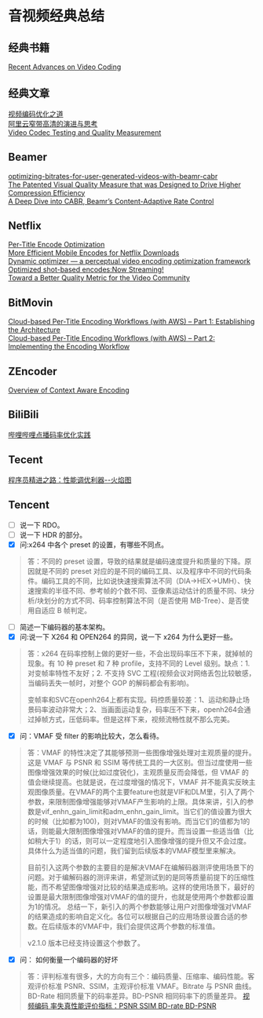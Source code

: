 # 音视频经典总结

## 经典书籍
[Recent Advances on Video Coding](https://www.intechopen.com/books/recent-advances-on-video-coding)

##  经典文章
[视频编码优化之道](https://cloud.tencent.com/developer/article/1167022)  
[阿里云窄带高清的演进与思考](https://zhuanlan.zhihu.com/p/366605123)  
[Video Codec Testing and Quality Measurement](https://tools.ietf.org/id/draft-ietf-netvc-testing-06.html)  

## Beamer
[optimizing-bitrates-for-user-generated-videos-with-beamr-cabr](https://blog.beamr.com/2020/07/12/optimizing-bitrates-for-user-generated-videos-with-beamr-cabr/)  
[The Patented Visual Quality Measure that was Designed to Drive Higher Compression Efficiency](https://blog.beamr.com/2019/09/11/visual-quality-measure/)  
[A Deep Dive into CABR, Beamr’s Content-Adaptive Rate Control](https://blog.beamr.com/2019/09/11/cabr-content-adaptive-rate-control/)

## Netflix
[Per-Title Encode Optimization](https://netflixtechblog.com/per-title-encode-optimization-7e99442b62a2)  
[More Efficient Mobile Encodes for Netflix Downloads](https://netflixtechblog.com/more-efficient-mobile-encodes-for-netflix-downloads-625d7b082909)  
[Dynamic optimizer — a perceptual video encoding optimization framework](https://netflixtechblog.com/dynamic-optimizer-a-perceptual-video-encoding-optimization-framework-e19f1e3a277f)  
[Optimized shot-based encodes:Now Streaming!](https://netflixtechblog.com/optimized-shot-based-encodes-now-streaming-4b9464204830)  
[Toward a Better Quality Metric for the Video Community](https://netflixtechblog.com/toward-a-better-quality-metric-for-the-video-community-7ed94e752a30)  

## BitMovin
[Cloud-based Per-Title Encoding Workflows (with AWS) – Part 1: Establishing the Architecture](https://bitmovin.com/cloud-based-per-title-encoding-aws-p1/)  
[Cloud-based Per-Title Encoding Workflows (with AWS) – Part 2: Implementing the Encoding Workflow](https://bitmovin.com/cloud-based-per-title-encoding-aws-p2/)  

## ZEncoder
[Overview of Context Aware Encoding](https://zencoder.support.brightcove.com/general-information/overview-context-aware-encoding.html)

## BiliBili
[哔哩哔哩点播码率优化实践](https://www.livevideostack.cn/news/bilibili-20200714/)

## Tecent
[程序员精进之路：性能调优利器--火焰图](https://www.jiqizhixin.com/articles/2020-06-16-3)

## Tencent
- [ ] 说一下 RDO。  
- [ ] 说一下 HDR 的部分。
- [x] 问:x264 中各个 preset 的设置，有哪些不同点。  
> 答：不同的 preset 设置，导致的结果就是编码速度提升和质量的下降。原因就是不同的 preset 对应的是不同的编码工具、以及程序中不同的代码条件。编码工具的不同，比如说快速搜索算法不同（DIA->HEX->UMH）、快速搜索的半径不同、参考帧的个数不同、亚像素运动估计的质量不同、块分析/块划分的方式不同、码率控制算法不同（是否使用 MB-Tree）、是否使用自适应 B 帧判定。
- [ ] 简述一下编码器的基本架构。  
- [x] 问:说一下 X264 和 OPEN264 的异同，说一下 x264 为什么更好一些。  
> 答：x264 在码率控制上做的更好一些，不会出现码率压不下来，就掉帧的现象。有 10 种 preset 和 7 种 profile，支持不同的 Level 级别。缺点：1. 对变帧率特性不友好；2. 不支持 SVC 工程(视频会议对网络丢包比较敏感，当编码丢失一帧时，对整个 GOP 的解码都会有影响)。
> 
> 变帧率和SVC在openh264上都有实现。码控质量较差：1、运动和静止场景码率波动非常大；2、当画面运动复杂，码率压不下来，openh264会通过掉帧方式，压低码率。但是这样下来，视频流畅性就不那么完美。
- [x] 问：VMAF 受 filter 的影响比较大，怎么看待。  
> 答：VMAF 的特性决定了其能够预测一些图像增强处理对主观质量的提升。这是 VMAF 与 PSNR 和 SSIM 等传统工具的一大区别。但当过度使用一些图像增强效果的时候(比如过度锐化)，主观质量反而会降低，但 VMAF 的值会继续提高。也就是说，在过度增强的情况下，VMAF 并不能真实反映主观图像质量。在VMAF的两个主要feature也就是VIF和DLM里，引入了两个参数，来限制图像增强能够对VMAF产生影响的上限。具体来讲，引入的参数是vif_enhn_gain_limit和adm_enhn_gain_limit。当它们的值设置为很大的时候（比如都为100)，则对VMAF的值没有影响。而当它们的值都为1的话，则能最大限制图像增强对VMAF的值的提升。而当设置一些适当值（比如稍大于1）的话，则可以一定程度地引入图像增强的提升但又不会过度。具体什么为适当值的问题，我们留到后续版本的VMAF模型里来解决。
> 
> 目前引入这两个参数的主要目的是解决VMAF在编解码器测评使用场景下的问题。对于编解码器的测评来讲，希望测试到的是同等质量前提下的压缩性能，而不希望图像增强对比较的结果造成影响。这样的使用场景下，最好的设置是最大限制图像增强对VMAF的值的提升，也就是使用两个参数都设置为1的情况。
> 总结一下，新引入的两个参数能够让用户对图像增强对VMAF的结果造成的影响自定义化。各位可以根据自己的应用场景设置合适的参数。在后续版本的VMAF中，我们会提供这两个参数的标准值。  
> 
> v2.1.0 版本已经支持设置这个参数了。

- [x] 问： 如何衡量一个编码器的好坏
> 答：评判标准有很多，大的方向有三个：编码质量、压缩率、编码性能。客观评价标准 PSNR、SSIM，主观评价标准 VMAF。Bitrate 与 PSNR 曲线。BD-Rate 相同质量下的码率差异。BD-PSNR 相同码率下的质量差异。
> [视频编码 率失真性能评价指标：PSNR SSIM BD-rate BD-PSNR](https://www.cnblogs.com/sddai/p/14356542.html)  
